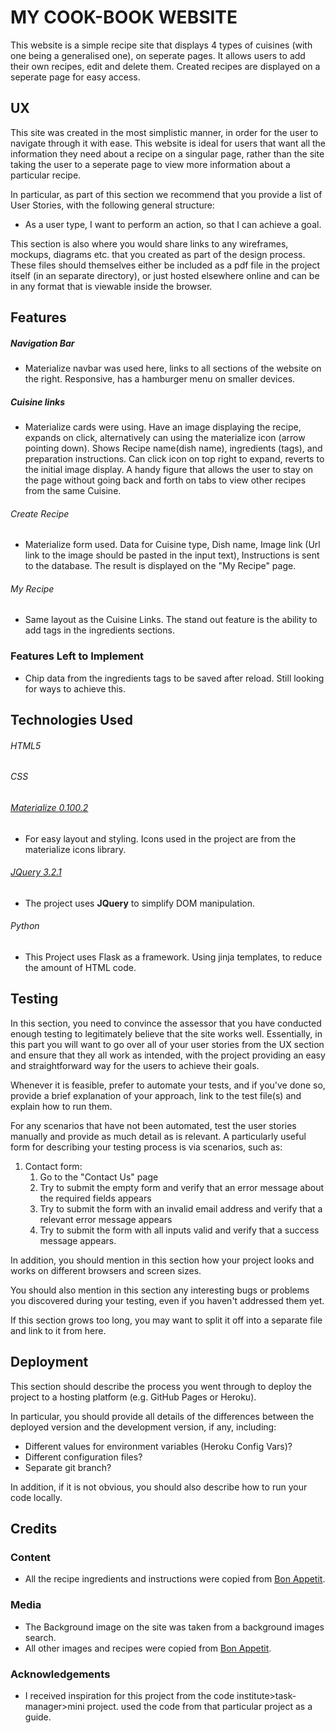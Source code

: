 # MY COOK-BOOK WEBSITE

This website is a simple recipe site that displays 4 types of cuisines (with one being a generalised one), on seperate pages. It allows users to add their own recipes, edit and delete them. Created recipes are displayed on a seperate page for easy access.
## UX
 
This site was created in the most simplistic manner, in order for the user to navigate through it with ease. This website is ideal for users that want all the information they need about a recipe on a singular page, rather than the site taking the user to a seperate page to view more information about a particular recipe.
 


In particular, as part of this section we recommend that you provide a list of User Stories, with the following general structure:
- As a user type, I want to perform an action, so that I can achieve a goal.

This section is also where you would share links to any wireframes, mockups, diagrams etc. that you created as part of the design process. These files should themselves either be included as a pdf file in the project itself (in an separate directory), or just hosted elsewhere online and can be in any format that is viewable inside the browser.

## Features

##### Navigation Bar
- Materialize navbar was used here, links to all sections of the website on the right. Responsive, has a hamburger menu on smaller devices.
 
 ##### Cuisine links
 - Materialize cards were using. Have an image displaying the recipe, expands on click, alternatively can using the materialize icon (arrow pointing down). Shows Recipe name(dish name), ingredients (tags), and preparation instructions. Can click icon on top right to expand, reverts to the initial image display. A handy figure that allows the user to stay on the page without going back and forth on tabs to view other recipes from the same Cuisine.
 
 ###### Create Recipe
 - Materialize form used. Data for Cuisine type, Dish name, Image link (Url link to the image should be pasted in the input text), Instructions is sent to the database. The result is displayed on the "My Recipe" page.
 
 ###### My Recipe
 - Same layout as the Cuisine Links. The stand out feature is the ability to add tags in the ingredients sections.
 

### Features Left to Implement
- Chip data from the ingredients tags to be saved after reload. Still looking for ways to achieve this.

## Technologies Used

###### HTML5
###### CSS
###### [Materialize 0.100.2](http://archives.materializecss.com/0.100.2/)
- For easy layout and styling. Icons used in the project are from the materialize icons library.
###### [JQuery 3.2.1](https://cdnjs.cloudflare.com/ajax/libs/jquery/3.2.1/jquery.min.js)
- The project uses **JQuery** to simplify DOM manipulation.
###### Python
- This Project uses Flask as a framework. Using jinja templates, to reduce the amount of HTML code.



## Testing

In this section, you need to convince the assessor that you have conducted enough testing to legitimately believe that the site works well. Essentially, in this part you will want to go over all of your user stories from the UX section and ensure that they all work as intended, with the project providing an easy and straightforward way for the users to achieve their goals.

Whenever it is feasible, prefer to automate your tests, and if you've done so, provide a brief explanation of your approach, link to the test file(s) and explain how to run them.

For any scenarios that have not been automated, test the user stories manually and provide as much detail as is relevant. A particularly useful form for describing your testing process is via scenarios, such as:

1. Contact form:
    1. Go to the "Contact Us" page
    2. Try to submit the empty form and verify that an error message about the required fields appears
    3. Try to submit the form with an invalid email address and verify that a relevant error message appears
    4. Try to submit the form with all inputs valid and verify that a success message appears.

In addition, you should mention in this section how your project looks and works on different browsers and screen sizes.

You should also mention in this section any interesting bugs or problems you discovered during your testing, even if you haven't addressed them yet.

If this section grows too long, you may want to split it off into a separate file and link to it from here.

## Deployment

This section should describe the process you went through to deploy the project to a hosting platform (e.g. GitHub Pages or Heroku).

In particular, you should provide all details of the differences between the deployed version and the development version, if any, including:
- Different values for environment variables (Heroku Config Vars)?
- Different configuration files?
- Separate git branch?

In addition, if it is not obvious, you should also describe how to run your code locally.


## Credits

### Content
- All the recipe ingredients and instructions were copied from [Bon Appetit](https://www.bonappetit.com/recipes).

### Media
- The Background image on the site was taken from a background images search.
- All other images and recipes were copied from [Bon Appetit](https://www.bonappetit.com/recipes).

### Acknowledgements

- I received inspiration for this project from the code institute>task-manager>mini project. used the code from that particular project as a guide. 


